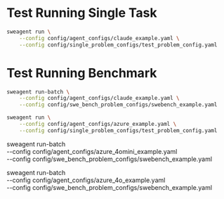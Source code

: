 # Test Running Single Task
```bash
sweagent run \
    --config config/agent_configs/claude_example.yaml \
    --config config/single_problem_configs/test_problem_config.yaml
```

# Test Running Benchmark
```bash
sweagent run-batch \
    --config config/agent_configs/claude_example.yaml \
    --config config/swe_bench_problem_configs/swebench_example.yaml
```

```bash
sweagent run \
    --config config/agent_configs/azure_example.yaml \
    --config config/single_problem_configs/test_problem_config.yaml
```

sweagent run-batch \
    --config config/agent_configs/azure_4omini_example.yaml \
    --config config/swe_bench_problem_configs/swebench_example.yaml

sweagent run-batch \
    --config config/agent_configs/azure_4o_example.yaml \
    --config config/swe_bench_problem_configs/swebench_example.yaml